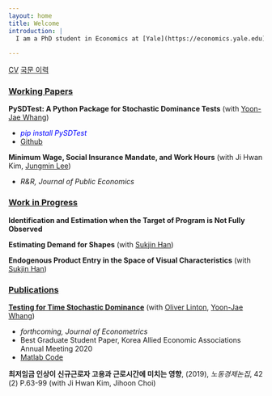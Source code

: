 ```yaml
---
layout: home
title: Welcome
introduction: |
  I am a PhD student in Economics at [Yale](https://economics.yale.edu)
  
---
```


[CV](https://github.com/lee-kyungho/lee-kyungho.github.io/raw/main/assets/CV_kyungholee_Jan2023.pdf)
[국문 이력](https://github.com/lee-kyungho/lee-kyungho.github.io/raw/main/assets/CV_kor_KHLEE_Jan2023.pdf)

###  <ins>Working Papers</ins>

**PySDTest: A Python Package for Stochastic Dominance Tests** (with [Yoon-Jae Whang](https://sites.google.com/site/whangyjhomepage/)) 
  - <span style="color:blue"> *pip install PySDTest* </span>
  - [Github](https://github.com/lee-kyungho/pysdtest)

**Minimum Wage, Social Insurance Mandate, and Work Hours** (with Ji Hwan Kim, [Jungmin Lee](https://sites.google.com/view/jungminlee71/))
  - *R&R, Journal of Public Economics*

###  <ins>Work in Progress</ins>

**Identification and Estimation when the Target of Program is Not Fully Observed** 

**Estimating Demand for Shapes** (with [Sukjin Han](https://sukjinhan.com/))

**Endogenous Product Entry in the Space of Visual Characteristics** (with [Sukjin Han](https://sukjinhan.com/))

### <ins> Publications </ins>

**[Testing for Time Stochastic Dominance](https://doi.org/10.1016/j.jeconom.2022.03.012)** (with [Oliver Linton](https://obl20.com/), [Yoon-Jae Whang](https://sites.google.com/site/whangyjhomepage/))
  - *forthcoming, Journal of Econometrics*
  - Best Graduate Student Paper, Korea Allied Economic Associations Annual Meeting 2020
  - [Matlab Code](https://github.com/lee-kyungho/Testing-for-TSD)

**최저임금 인상이 신규근로자 고용과 근로시간에 미치는 영향**, (2019), *노동경제논집*, 42 (2) P.63-99 
(with Ji Hwan Kim, Jihoon Choi)


